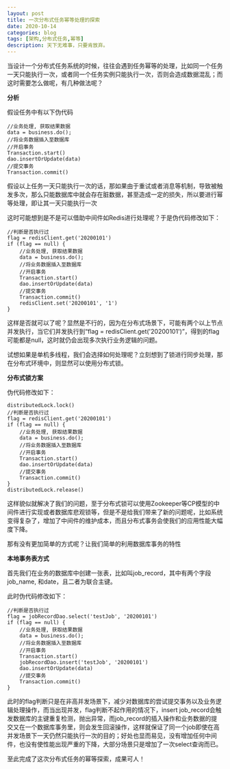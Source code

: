 ```yaml
---
layout: post
title: 一次分布式任务幂等处理的探索
date: 2020-10-14
categories: blog
tags: [架构,分布式任务,幂等]
description: 天下无难事，只要肯放弃。
---
```


当设计一个分布式任务系统的时候，往往会遇到任务幂等的处理，比如同一个任务一天只能执行一次，或者同一个任务实例只能执行一次，否则会造成数据混乱；而这时需要怎么做呢，有几种做法呢？

**分析**

假设任务中有以下伪代码
```
//业务处理, 获取结果数据
data = business.do();
//将业务数据插入至数据库
//开启事务
Transaction.start()
dao.insertOrUpdate(data)
//提交事务
Transaction.commit()
```

假设以上任务一天只能执行一次的话，那如果由于重试或者消息等机制，导致被触发多次，那么只能数据库中就会存在脏数据，甚至造成一定的损失，所以要进行幂等处理，即让其一天只能执行一次

这时可能想到是不是可以借助中间件如Redis进行处理呢？于是伪代码修改如下：

```
//判断是否执行过
flag = redisClient.get('20200101')
if (flag == null) {
    //业务处理, 获取结果数据
    data = business.do();
    //将业务数据插入至数据库
    //开启事务
    Transaction.start()
    dao.insertOrUpdate(data)
    //提交事务
    Transaction.commit()
    redisClient.set('20200101', '1')
}
```
这样是否就可以了呢？显然是不行的，因为在分布式场景下，可能有两个以上节点并发执行，当它们并发执行到“flag = redisClient.get('20200101')”，得到的flag可能都是null，这时就仍会出现多次执行业务逻辑的问题。

试想如果是单机多线程，我们会选择如何处理呢？立刻想到了锁进行同步处理，那在分布式环境中，则显然可以使用分布式锁。

**分布式锁方案**

伪代码修改如下：

```
distributedLock.lock()
//判断是否执行过
flag = redisClient.get('20200101')
if (flag == null) {
    //业务处理, 获取结果数据
    data = business.do();
    //将业务数据插入至数据库
    //开启事务
    Transaction.start()
    dao.insertOrUpdate(data)
    //提交事务
    Transaction.commit()
}
distributedLock.release()
```

这样貌似就解决了我们的问题，至于分布式锁可以使用Zookeeper等CP模型的中间件进行实现或者数据库悲观锁等，但是不是给我们带来了新的问题呢，比如系统变得复杂了，增加了中间件的维护成本，而且分布式事务会使我们的应用性能大幅度下降。

那有没有更加简单的方式呢？让我们简单的利用数据库事务的特性

**本地事务表方式**

首先我们在业务的数据库中创建一张表，比如叫job_record，其中有两个字段job_name, 和date，且二者为联合主键。

此时伪代码修改如下：
```
//判断是否执行过
flag = jobRecordDao.select('testJob', '20200101')
if (flag == null) {
    //业务处理, 获取结果数据
    data = business.do();
    //将业务数据插入至数据库
    //开启事务
    Transaction.start()
    jobRecordDao.insert('testJob', '20200101')
    dao.insertOrUpdate(data)
    //提交事务
    Transaction.commit()
}
```

此时的flag判断只是在非高并发场景下，减少对数据库的尝试提交事务以及业务逻辑处理操作，而当出现并发，flag判断不起作用的情况下，insert job_record会触发数据库的主键重复检测，抛出异常，而job_record的插入操作和业务数据的提交又在一个数据库事务里，则会发生回滚操作，这样就保证了同一个job即使在高并发场景下一天仍然只能执行一次的目的；好处也显而易见，没有增加任何中间件，也没有使性能出现严重的下降，大部分场景只是增加了一次select查询而已。

至此完成了这次分布式任务的幂等探索，成果可人！
